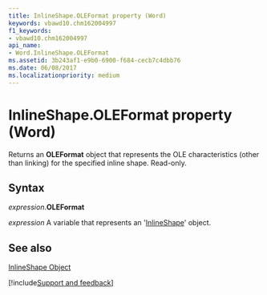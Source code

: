 ```yaml
---
title: InlineShape.OLEFormat property (Word)
keywords: vbawd10.chm162004997
f1_keywords:
- vbawd10.chm162004997
api_name:
- Word.InlineShape.OLEFormat
ms.assetid: 3b243af1-e9b0-6900-f684-cecb7c4dbb76
ms.date: 06/08/2017
ms.localizationpriority: medium
---
```



# InlineShape.OLEFormat property (Word)

Returns an **OLEFormat** object that represents the OLE characteristics (other than linking) for the specified inline shape. Read-only.


## Syntax

_expression_.**OLEFormat**

_expression_ A variable that represents an '[InlineShape](Word.InlineShape.md)' object.


## See also


[InlineShape Object](Word.InlineShape.md)

[!include[Support and feedback](~/includes/feedback-boilerplate.md)]